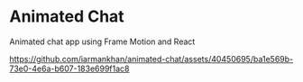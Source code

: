 # Animated Chat

Animated chat app using Frame Motion and React

https://github.com/iarmankhan/animated-chat/assets/40450695/ba1e569b-73e0-4e6a-b607-183e699f1ac8

